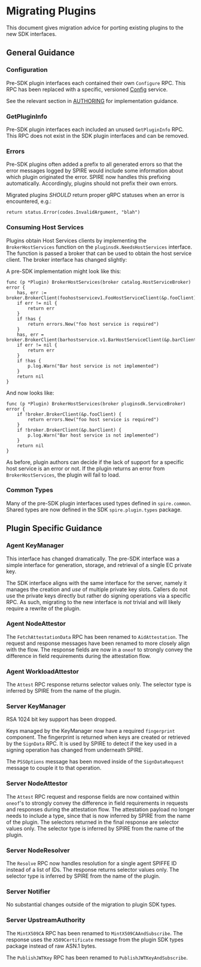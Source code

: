 # Migrating Plugins

This document gives migration advice for porting existing plugins to the new
SDK interfaces.

## General Guidance

### Configuration

Pre-SDK plugin interfaces each contained their own `Configure` RPC. This RPC has
been replaced with a specific, versioned
[Config](/proto/spire/service/common/config) service.

See the relevant section in [AUTHORING](AUTHORING.md) for implementation guidance.

### GetPluginInfo

Pre-SDK plugin interfaces each included an unused `GetPluginInfo` RPC. This
RPC does not exist in the SDK plugin interfaces and can be removed.

### Errors

Pre-SDK plugins often added a prefix to all generated errors so that the
error messages logged by SPIRE would include some information about which
plugin originated the error. SPIRE now handles this prefixing automatically.
Accordingly, plugins should not prefix their own errors.

Migrated plugins _SHOULD_ return proper gRPC statuses when an error is
encountered, e.g.:

```
return status.Error(codes.InvalidArgument, "blah")
```

### Consuming Host Services

Plugins obtain Host Services clients by implementing the `BrokerHostServices`
function on the `pluginsdk.NeedsHostServices` interface. The function is passed
a broker that can be used to obtain the host service client. The broker
interface has changed slightly:

A pre-SDK implementation might look like this:

```
func (p *Plugin) BrokerHostServices(broker catalog.HostServiceBroker) error {
    has, err := broker.BrokerClient(foohostservicev1.FooHostServiceClient(&p.fooClient))
    if err != nil {
        return err
    }
    if !has {
        return errors.New("foo host service is required")
    }
    has, err = broker.BrokerClient(barhostservice.v1.BarHostServiceClient(&p.barClient))
    if err != nil {
        return err
    }
    if !has {
        p.log.Warn("Bar host service is not implemented")
    }
    return nil
}
```

And now looks like:

```
func (p *Plugin) BrokerHostServices(broker pluginsdk.ServiceBroker) error {
    if !broker.BrokerClient(&p.fooClient) {
        return errors.New("foo host service is required")
    }
    if !broker.BrokerClient(&p.barClient) {
        p.log.Warn("Bar host service is not implemented")
    }
    return nil
}
```

As before, plugin authors can decide if the lack of support for a specific host
service is an error or not. If the plugin returns an error from
`BrokerHostServices`, the plugin will fail to load.

### Common Types

Many of the pre-SDK plugin interfaces used types defined in `spire.common`.
Shared types are now defined in the SDK `spire.plugin.types` package.

## Plugin Specific Guidance

### Agent KeyManager

This interface has changed dramatically. The pre-SDK interface was a simple
interface for generation, storage, and retrieval of a single EC private key.

The SDK interface aligns with the same interface for the server, namely it
manages the creation and _use_ of multiple private key slots. Callers do not
use the private keys directly but rather do signing operations via a specific
RPC. As such, migrating to the new interface is _not_ trivial and will likely
require a rewrite of the plugin.

### Agent NodeAttestor

The `FetchAttestationData` RPC has been renamed to `AidAttestation`. The
request and response messages have been renamed to more closely align with the
flow. The response fields are now in a `oneof` to strongly convey the
difference in field requirements during the attestation flow.

### Agent WorkloadAttestor

The `Attest` RPC response returns selector values only. The selector type
is inferred by SPIRE from the name of the plugin.

### Server KeyManager

RSA 1024 bit key support has been dropped.

Keys managed by the KeyManager now have a required `fingerprint` component. The
fingerprint is returned when keys are created or retrieved by the `SignData`
RPC. It is used by SPIRE to detect if the key used in a signing operation has
changed from underneath SPIRE.

The `PSSOptions` message has been moved inside of the `SignDataRequest` message
to couple it to that operation.

### Server NodeAttestor

The `Attest` RPC request and response fields are now contained within `oneof`'s
to strongly convey the difference in field requirements in requests and
responses during the attestation flow. The attestation payload no longer needs
to include a type, since that is now inferred by SPIRE from the name of the
plugin. The selectors returned in the final response are selector values only.
The selector type is inferred by SPIRE from the name of the plugin.

### Server NodeResolver

The `Resolve` RPC now handles resolution for a single agent SPIFFE ID instead
of a list of IDs. The response returns selector values only. The selector type
is inferred by SPIRE from the name of the plugin.

### Server Notifier

No substantial changes outside of the migration to plugin SDK types.

### Server UpstreamAuthority

The `MintX509CA` RPC has been renamed to `MintX509CAAndSubscribe`. The response
uses the `X509Certificate` message from the plugin SDK types package instead of
raw ASN.1 bytes.

The `PublishJWTKey` RPC has been renamed to `PublishJWTKeyAndSubscribe`.
